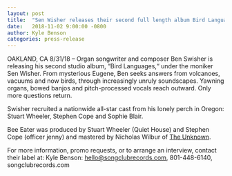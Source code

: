 ```yaml
---
layout: post
title:  "Sen Wisher releases their second full length album Bird Languages"
date:   2018-11-02 9:00:00 -0800
author:	Kyle Benson
categories: press-release
---
```

OAKLAND, CA 8/31/18 – Organ songwriter and composer Ben Swisher is releasing his second studio album, “Bird Languages,“ under the moniker Sen Wisher. From mysterious Eugene, Ben seeks answers from volcanoes, vacuums and now birds, through increasingly unruly soundscapes. Yawning organs, bowed banjos and pitch-processed vocals reach outward. Only more questions return.

Swisher recruited a nationwide all-star cast from his lonely perch in Oregon: Stuart Wheeler, Stephen Cope and Sophie Blair.

Bee Eater was produced by Stuart Wheeler (Quiet House) and Stephen Cope (officer jenny) and mastered by Nicholas Wilbur of <a href="http://www.anacortesunknown.com/studio">The Unknown</a>.

For more information, promo requests, or to arrange an interview, contact their label at:
Kyle Benson: hello@songclubrecords.com, 801-448-6140, songclubrecords.com
